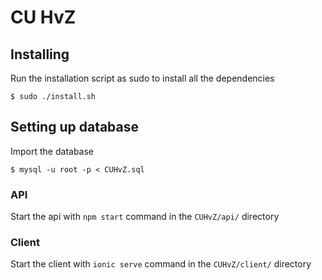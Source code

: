 # CU HvZ

## Installing
Run the installation script as sudo to install all the dependencies
```
$ sudo ./install.sh
```
## Setting up database
Import the database
```
$ mysql -u root -p < CUHvZ.sql
```

### API
Start the api with `npm start` command in the `CUHvZ/api/` directory

### Client

Start the client with `ionic serve` command in the `CUHvZ/client/` directory
